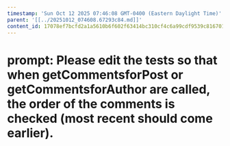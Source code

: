 ```yaml
---
timestamp: 'Sun Oct 12 2025 07:46:08 GMT-0400 (Eastern Daylight Time)'
parent: '[[../20251012_074608.67293c84.md]]'
content_id: 17078ef7bcfd2a1a5610b6f602f63414bc310cf4c6a99cdf9539c816701444fb
---
```


# prompt: Please edit the tests so that when getCommentsforPost or getCommentsforAuthor are called, the order of the comments is checked (most recent should come earlier).
